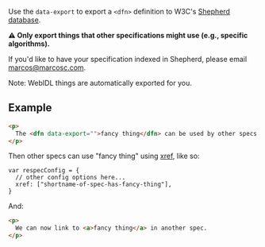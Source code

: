 Use the `data-export` to export a `<dfn>` definition to W3C's [Shepherd database](https://api.csswg.org/shepherd/). 

**⚠️ Only export things that other specifications might use (e.g., specific algorithms).**

If you'd like to have your specification indexed in Shepherd, please email marcos@marcosc.com.  

Note: WebIDL things are automatically exported for you.

## Example

```HTML
<p>
  The <dfn data-export="">fancy thing</dfn> can be used by other specs.  
</p>
```

Then other specs can use "fancy thing" using [xref](xref), like so:

```JS
var respecConfig = { 
  // other config options here...
  xref: ["shortname-of-spec-has-fancy-thing"],
}
```

And:

```HTML
<p>
  We can now link to <a>fancy thing</a> in another spec.
</p>
```
